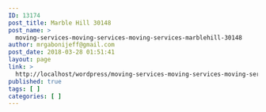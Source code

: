 ```yaml
---
ID: 13174
post_title: Marble Hill 30148
post_name: >
  moving-services-moving-services-moving-services-marblehill-30148
author: mrgabonijeff@gmail.com
post_date: 2018-03-28 01:51:41
layout: page
link: >
  http://localhost/wordpress/moving-services-moving-services-moving-services-marblehill-30148/
published: true
tags: [ ]
categories: [ ]
---
```

